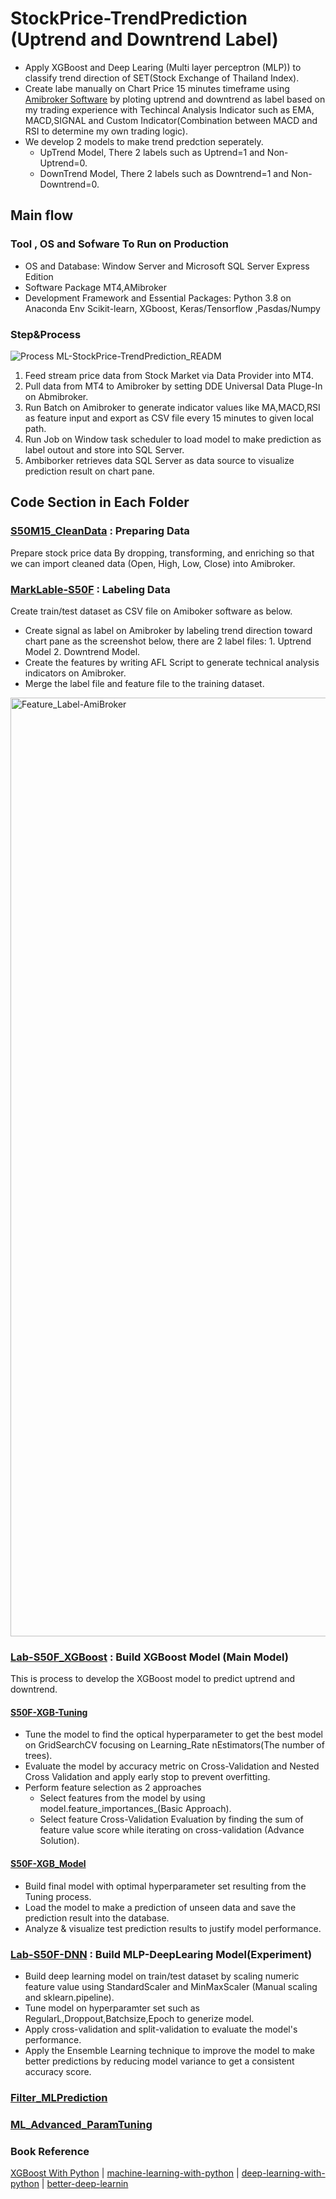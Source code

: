 # StockPrice-TrendPrediction (Uptrend and Downtrend Label)
* Apply XGBoost and Deep Learing (Multi layer perceptron (MLP)) to classify trend direction of SET(Stock Exchange of Thailand Index).
* Create labe manually on Chart Price 15 minutes timeframe using [Amibroker Software](https://www.amibroker.com/) by ploting uptrend and downtrend as label based on my trading experience with Techincal Analysis Indicator such as EMA, MACD,SIGNAL and Custom Indicator(Combination between MACD and RSI to determine my own trading logic). 
* We develop 2 models to make trend predction seperately. 
  * UpTrend Model, There 2 labels  such as  Uptrend=1 and Non-Uptrend=0.
  * DownTrend Model, There 2 labels  such as  Downtrend=1 and Non-Downtrend=0.
 
 ## Main flow
 ### Tool , OS and Sofware To Run on Production 
* OS and Database: Window Server and Microsoft SQL Server Express Edition
* Software Package MT4,AMibroker
* Development Framework and Essential Packages: Python 3.8 on Anaconda Env  Scikit-learn, XGboost, Keras/Tensorflow ,Pasdas/Numpy

### Step&Process
 
![Process ML-StockPrice-TrendPrediction_READM](https://github.com/technqvi/ML-StockPrice-TrendPrediction/assets/38780060/7dd356b0-3741-4b96-8df2-32762ba29ccb)
1. Feed stream price data from Stock Market via Data Provider into MT4.
2. Pull data from MT4 to Amibroker by setting DDE Universal Data Pluge-In on Abmibroker.
3. Run Batch on Amibroker to generate indicator values like MA,MACD,RSI as feature input  and  export as CSV file every 15 minutes to given local path.
4. Run Job on Window task scheduler to load model to make prediction  as label outout and store into SQL Server.
5. Ambiborker retrieves data SQL Server as data source to visualize prediction result on chart pane.

## Code Section in Each Folder 
### [S50M15_CleanData](https://github.com/technqvi/ML-StockPrice-TrendPrediction/tree/main/S50M15_CleanData) : Preparing Data
Prepare stock price data By dropping, transforming, and enriching so that we can import cleaned data (Open, High, Low, Close) into Amibroker. 
### [MarkLable-S50F](https://github.com/technqvi/ML-StockPrice-TrendPrediction/tree/main/MarkLable-S50F) :  Labeling Data
Create train/test dataset  as CSV file on Amiboker software as below.
* Create signal as label  on Amibroker by labeling trend direction toward chart pane as the screenshot below, there are  2 label files: 1. Uptrend Model 2. Downtrend Model.
* Create  the features by writing AFL Script to generate technical analysis indicators  on Amibroker.
* Merge the label file and feature file to the training dataset.
<img width="1502" alt="Feature_Label-AmiBroker" src="https://github.com/technqvi/ML-StockPrice-TrendPrediction/assets/38780060/2dba064c-19de-4676-b923-a10c0eac715a">


### [Lab-S50F_XGBoost](https://github.com/technqvi/ML-StockPrice-TrendPrediction/tree/main/MarkLable-S50F) : Build XGBoost Model (Main Model)
This is process to develop the XGBoost model to predict uptrend and downtrend. 
#### [S50F-XGB-Tuning](https://github.com/technqvi/ML-StockPrice-TrendPrediction/tree/main/Lab-S50F_XGBoost/S50F-XGB-Tuning)
* Tune the model to find the optical hyperparameter to get the best model on GridSearchCV focusing on Learning_Rate nEstimators(The number of trees).
* Evaluate the model by accuracy metric on Cross-Validation and Nested Cross Validation and apply early stop to prevent overfitting.
* Perform feature selection as 2 approaches
  * Select features from the model by using model.feature_importances_(Basic Approach).
  * Select feature Cross-Validation Evaluation by finding the sum of feature value score while iterating on cross-validation (Advance Solution).
 #### [S50F-XGB_Model](https://github.com/technqvi/ML-StockPrice-TrendPrediction/tree/main/Lab-S50F_XGBoost/S50F-XGB_Model)
* Build final model with optimal hyperparameter set resulting from the Tuning process.
* Load the model to make a prediction of unseen data and save the prediction result into the database.
* Analyze & visualize test prediction results to justify model performance.
 
### [Lab-S50F-DNN](https://github.com/technqvi/ML-StockPrice-TrendPrediction/tree/main/Lab-S5-F-DNN)  : Build MLP-DeepLearing Model(Experiment)
* Build deep learning model on train/test dataset by scaling numeric feature value using StandardScaler and MinMaxScaler (Manual scaling and sklearn.pipeline).
* Tune model on hyperparamter set such as RegularL,Droppout,Batchsize,Epoch to generize model.
* Apply cross-validation and split-validation to evaluate the model's performance.
* Apply the Ensemble Learning technique to improve the model to make better predictions by reducing model variance to get a consistent accuracy score.

### [Filter_MLPrediction](https://github.com/technqvi/ML-StockPrice-TrendPrediction/tree/main/Filter_MLPrediction)
### [ML_Advanced_ParamTuning](https://github.com/technqvi/ML-StockPrice-TrendPrediction/tree/main/ML_Advanced_ParamTuning)

### Book Reference
[XGBoost With Python](https://machinelearningmastery.com/xgboost-with-python/) | [machine-learning-with-python](https://machinelearningmastery.com/machine-learning-with-python/) | [deep-learning-with-python](https://machinelearningmastery.com/deep-learning-with-python/) | [better-deep-learnin](https://machinelearningmastery.com/better-deep-learning/)
